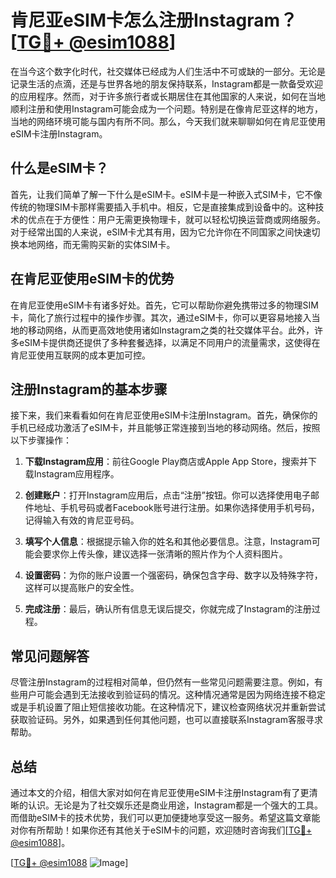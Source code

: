 # 肯尼亚eSIM卡怎么注册Instagram？[[TG💪+ @esim1088](https://t.me/s/esim1088)]

在当今这个数字化时代，社交媒体已经成为人们生活中不可或缺的一部分。无论是记录生活的点滴，还是与世界各地的朋友保持联系，Instagram都是一款备受欢迎的应用程序。然而，对于许多旅行者或长期居住在其他国家的人来说，如何在当地顺利注册和使用Instagram可能会成为一个问题。特别是在像肯尼亚这样的地方，当地的网络环境可能与国内有所不同。那么，今天我们就来聊聊如何在肯尼亚使用eSIM卡注册Instagram。

## 什么是eSIM卡？

首先，让我们简单了解一下什么是eSIM卡。eSIM卡是一种嵌入式SIM卡，它不像传统的物理SIM卡那样需要插入手机中。相反，它是直接集成到设备中的。这种技术的优点在于方便性：用户无需更换物理卡，就可以轻松切换运营商或网络服务。对于经常出国的人来说，eSIM卡尤其有用，因为它允许你在不同国家之间快速切换本地网络，而无需购买新的实体SIM卡。

## 在肯尼亚使用eSIM卡的优势

在肯尼亚使用eSIM卡有诸多好处。首先，它可以帮助你避免携带过多的物理SIM卡，简化了旅行过程中的操作步骤。其次，通过eSIM卡，你可以更容易地接入当地的移动网络，从而更高效地使用诸如Instagram之类的社交媒体平台。此外，许多eSIM卡提供商还提供了多种套餐选择，以满足不同用户的流量需求，这使得在肯尼亚使用互联网的成本更加可控。

## 注册Instagram的基本步骤

接下来，我们来看看如何在肯尼亚使用eSIM卡注册Instagram。首先，确保你的手机已经成功激活了eSIM卡，并且能够正常连接到当地的移动网络。然后，按照以下步骤操作：

1. **下载Instagram应用**：前往Google Play商店或Apple App Store，搜索并下载Instagram应用程序。
   
2. **创建账户**：打开Instagram应用后，点击“注册”按钮。你可以选择使用电子邮件地址、手机号码或者Facebook账号进行注册。如果你选择使用手机号码，记得输入有效的肯尼亚号码。

3. **填写个人信息**：根据提示输入你的姓名和其他必要信息。注意，Instagram可能会要求你上传头像，建议选择一张清晰的照片作为个人资料图片。

4. **设置密码**：为你的账户设置一个强密码，确保包含字母、数字以及特殊字符，这样可以提高账户的安全性。

5. **完成注册**：最后，确认所有信息无误后提交，你就完成了Instagram的注册过程。

## 常见问题解答

尽管注册Instagram的过程相对简单，但仍然有一些常见问题需要注意。例如，有些用户可能会遇到无法接收到验证码的情况。这种情况通常是因为网络连接不稳定或是手机设置了阻止短信接收功能。在这种情况下，建议检查网络状况并重新尝试获取验证码。另外，如果遇到任何其他问题，也可以直接联系Instagram客服寻求帮助。

## 总结

通过本文的介绍，相信大家对如何在肯尼亚使用eSIM卡注册Instagram有了更清晰的认识。无论是为了社交娱乐还是商业用途，Instagram都是一个强大的工具。而借助eSIM卡的技术优势，我们可以更加便捷地享受这一服务。希望这篇文章能对你有所帮助！如果你还有其他关于eSIM卡的问题，欢迎随时咨询我们[[TG💪+ @esim1088](https://t.me/s/esim1088)]。

[[TG💪+ @esim1088](https://t.me/s/esim1088) ![Image](https://i.postimg.cc/4NQfJmqS/Snipaste-2025-05-13-00-14-12.png)]